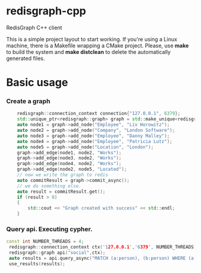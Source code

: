 # redisgraph-cpp
RedisGraph C++ client

This is a simple project layout to start working.
If you're using a Linux machine, there is a Makefile wrapping a CMake project.
Please, use __make__ to build the system and __make distclean__ to delete the automatically generated files.
# Basic usage
### Create a graph
```c++
    redisgraph::connection_context connection{"127.0.0.1", 6379};
    std::unique_ptr<redisgraph::graph> graph = std::make_unique<redisgraph::graph>("Collegues", connection);
    auto node1 = graph->add_node("Employee", "Liv Horowitz");
    auto node2 = graph->add_node("Company", "London Software");
    auto node3 = graph->add_node("Employee", "Danny Malley");
    auto node4 = graph->add_node("Employee", "Patricia Lutz");
    auto node5 = graph->add_node("Location", "London");
    graph->add_edge(node1, node2, "Works");
    graph->add_edge(node3, node2, "Works");
    graph->add_edge(node4, node2, "Works");
    graph->add_edge(node2, node5, "Located");
    // now we write the graph to redis
    auto commitResult = graph->commit_async();
    // we do something else.
    auto result = commitResult.get();
    if (result > 0) 
    {
        std::cout << "Graph created with success" << std::endl;
    }
```
### Query api. Executing cypher.
```c++
const int NUMBER_THREADS = 4;
 redisgraph::connection_context ctx('127.0.0.1','6379', NUMBER_THREADS);
 redisgraph::graph api("social",ctx);  
 auto results = api.query_async("MATCH (a:person), (b:person) WHERE (a.name = 'roi' AND b CREATE (a)-[:knows]->(b)");
 use_results(results);
```

